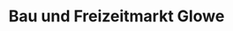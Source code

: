---
title: "Bau und Freizeitmarkt Glowe"
url: /glowe/bau-und-freizeitmarkt-glowe-ruegen-radio/
shop: Baumarkt
---